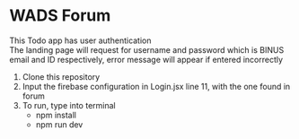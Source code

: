 # WADS Forum

This Todo app has user authentication
<br/>
The landing page will request for username and password which is BINUS email and ID respectively, error message will appear if entered incorrectly 


1. Clone this repository
2. Input the firebase configuration in Login.jsx line 11, with the one found in forum
3. To run, type into terminal
    + npm install
    + npm run dev
